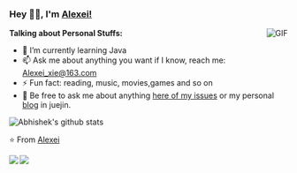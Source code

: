 ### Hey 👋🏽, I'm [Alexei!](https://github.com/Alexei-xie) 


  <img align="right" alt="GIF" src="https://media.giphy.com/media/836HiJc7pgzy8iNXCn/giphy.gif" />

**Talking about Personal Stuffs:**

- 🌱 I’m currently learning Java
- 📫 Ask me about anything you want if I know, reach me: Alexei_xie@163.com
- ⚡ Fun fact: reading, music, movies,games and so on
- 💬 Be free to ask me about anything [here of my issues](https://github.com/Alexei-xie/Alexei-xie/issues) or my personal [blog](https://juejin.cn/user/2151062928108397/posts) in juejin.


  


![Abhishek's github stats](https://github-readme-stats.vercel.app/api?username=Alexei-xie&show_icons=true&hide_border=true)


⭐️ From [Alexei](https://github.com/Alexei-xie)


<a href="https://github.com/Alexei-xie/psersonal">
  <img align="left" src="https://github-readme-stats.vercel.app/api/pin/?username=Alexei-xie&repo=psersonal" />
</a>

<a href="https://github.com/Alexei-xie/springboot-demo">
  <img align="left" src="https://github-readme-stats.vercel.app/api/pin/?username=Alexei-xie&repo=springboot-demo" />
</a>

